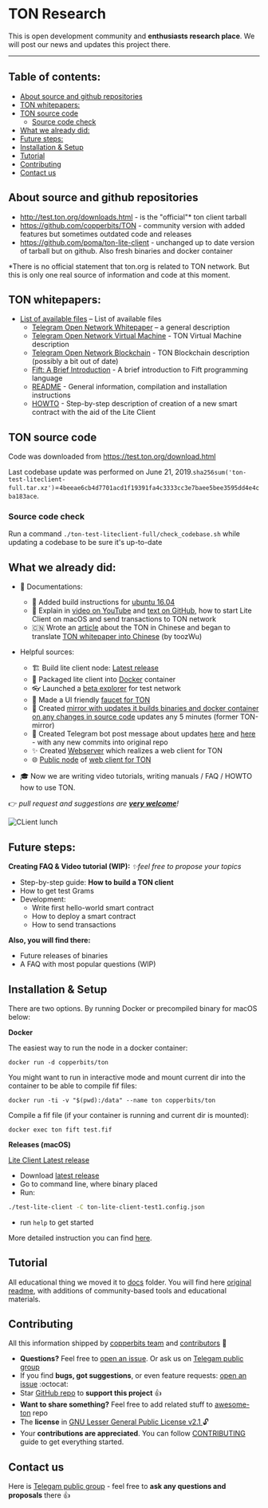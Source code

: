 # TON Research

This is open development community and **enthusiasts research place**. We will post our news and updates this project there.

---
## Table of contents:

<!-- START doctoc generated TOC please keep comment here to allow auto update -->
<!-- DON'T EDIT THIS SECTION, INSTEAD RE-RUN doctoc TO UPDATE -->

- [About source and github repositories](#about-source-and-github-repositories)
- [TON whitepapers:](#ton-whitepapers)
- [TON source code](#ton-source-code)
  - [Source code check](#source-code-check)
- [What we already did:](#what-we-already-did)
- [Future steps:](#future-steps)
- [Installation & Setup](#installation--setup)
- [Tutorial](#tutorial)
- [Contributing](#contributing)
- [Contact us](#contact-us)

<!-- END doctoc generated TOC please keep comment here to allow auto update -->

## About source and github repositories
- http://test.ton.org/downloads.html - is the "official"* ton client tarball
- https://github.com/copperbits/TON - community version with added features but sometimes outdated code and releases
- https://github.com/poma/ton-lite-client - unchanged up to date version of tarball but on github. Also fresh binaries and docker container

\*There is no official statement that ton.org is related to TON network. But this is only one real source of information and code at this moment.

## TON whitepapers:

- [List of available files](https://test.ton.org/download.html) – List of available files
  - [Telegram Open Network Whitepaper](https://test.ton.org/ton.pdf) – a general description
  - [Telegram Open Network Virtual Machine](https://test.ton.org/tvm.pdf) - TON Virtual Machine description
  - [Telegram Open Network Blockchain](https://test.ton.org/tblkch.pdf) - TON Blockchain description (possibly a bit out of date)
  - [Fift: A Brief Introduction](https://test.ton.org/fiftbase.pdf) - A brief introduction to Fift programming language
  - [README](https://test.ton.org/README.txt) -
  General information, compilation and installation instructions
  - [HOWTO](https://test.ton.org/HOWTO.txt) - Step-by-step description of creation of a new smart contract with the aid of the Lite Client

## TON source code

Code was downloaded from https://test.ton.org/download.html

Last codebase update was performed on June 21, 2019.`sha256sum('ton-test-liteclient-full.tar.xz')`=`4beeae6cb4d7701acd1f19391fa4c3333cc3e7baee5bee3595dd4e4cba183ace`.

### Source code check

Run a command `./ton-test-liteclient-full/check_codebase.sh` while updating a codebase to be sure it's up-to-date

## What we already did:
- 📖 Documentations:
  - 🐧 Added build instructions for [ubuntu 16.04](https://github.com/copperbits/TON/blob/master/docs/ubuntu16.04.sh)
  - 📩 Explain in [video on YouTube](https://www.youtube.com/watch?v=J7K2nq5lf7I) and [text on GitHub](/docs/Mac_tutorial.md), how to start Lite Client on macOS and send transactions to TON network
  - 🇨🇳 Wrote an [article](https://mp.weixin.qq.com/s/WLlD088acBDfjUM4bCEd0A) about the TON in Chinese and began to translate [TON whitepaper into Сhinese](https://drive.google.com/file/d/1acH4j7zY_XhsOUGsup4byssMXlp5000O/view) (by toozWu)

- Helpful sources:
  - 🏗 Build lite client node: [Latest release](https://github.com/copperbits/TON/releases/latest)
  - 🐳 Packaged lite client into [Docker](https://github.com/copperbits/TON#docker)  container
  - 👓 Launched a [beta explorer](https://explorer.test.ton.cryptoprocessing.io/) for test network
  - 💸 Made a UI friendly [faucet for TON](https://faucet.copperbits.io/)
  - 🔁 Created [mirror with updates it builds binaries and docker container on any changes in source code](https://github.com/poma/ton-lite-client) updates any 5 minutes (former TON-mirror)
  - 📣 Created Telegram bot post message about updates [here](https://t.me/ton_research) and [here](https://t.me/TrackingTONupdates) - with any new commits into original repo
  - ✨ Created [Webserver](/docs/WEB_SERVER.md) which realizes a web client for TON
  - 🌐 [Public node](https://explorer.test.ton.cryptoprocessing.io/api) of [web client for TON](/docs/WEB_SERVER.md)

- 🎓 Now we are writing video tutorials, writing manuals / FAQ / HOWTO how to use TON.

👉 _pull request and suggestions are **[very welcome](https://github.com/copperbits/TON/issues/new)**!_

![CLient lunch](img/run_client.png)

## Future steps:

**Creating FAQ & Video tutorial (WIP):**
_✨feel free to propose your topics_
- Step-by-step guide: **How to build a TON client**
- How to get test Grams
- Development:
  - Write first hello-world smart contract
  - How to deploy a smart contract
  - How to send transactions

**Also, you will find there:**
- Future releases of binaries
- A FAQ with most popular questions (WIP)

## Installation & Setup

There are two options. By running Docker or precompiled binary for macOS below:

**Docker**

The easiest way to run the node in a docker container:

```
docker run -d copperbits/ton
```

You might want to run in interactive mode and mount current dir into the container to be able to compile fif files:

```
docker run -ti -v "$(pwd):/data" --name ton copperbits/ton
```

Compile a fif file (if your container is running and current dir is mounted):

```
docker exec ton fift test.fif
```

**Releases (macOS)**

[Lite Client Latest release](https://github.com/copperbits/TON/releases/latest)

- Download [latest release](https://github.com/copperbits/TON/releases/)
- Go to command line, where binary placed
- Run:
```bash
./test-lite-client -C ton-lite-client-test1.config.json
```
- run `help` to get started

More detailed instruction you can find [here](/docs/Mac_tutorial.md).

## Tutorial

All educational thing we moved it to [docs](/docs) folder.
You will find here [original readme](/docs/README.md), with additions of community-based tools and educational materials.


## Contributing

All this information shipped by [copperbits team](https://t.me/ton_research) and [contributors](https://github.com/copperbits/TON/graphs/contributors) :clap:


- **Questions?** Feel free to [open an issue](https://github.com/copperbits/TON/issues/new). Or ask us on [Telegam public group](https://t.me/ton_research)
- If you find **bugs, got suggestions**, or even feature requests: [open an issue](https://github.com/copperbits/TON/issues/new) :octocat:
- Star [GitHub repo](https://github.com/copperbits/TON/) to **support this project** :+1:
- **Want to share something?** Feel free to add related stuff to [awesome-ton](https://github.com/copperbits/awesome-ton) repo
- The **license** in [GNU Lesser General Public License v2.1
](https://github.com/copperbits/TON/blob/master/LICENSE) :unlock:
- Your **contributions are appreciated**. You can follow [CONTRIBUTING](https://github.com/copperbits/TON/blob/master/CONTRIBUTING.md) guide to get everything started.

## Contact us

Here is [Telegam public group](https://t.me/ton_research) -  feel free to **ask any questions and proposals** there :+1:
